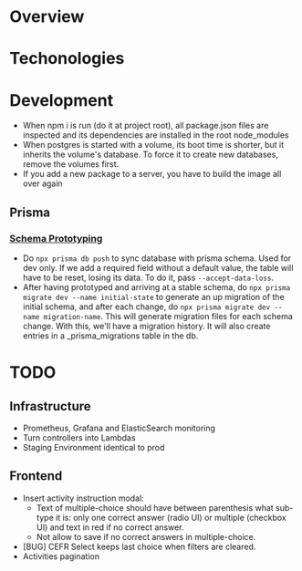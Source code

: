 # Overview

# Techonologies

# Development

- When npm i is run (do it at project root), all package.json files are inspected and its dependencies are installed in the root node_modules
- When postgres is started with a volume, its boot time is shorter, but it inherits the volume's database. To force it to create new databases, remove the volumes first.
- If you add a new package to a server, you have to build the image all over again

## Prisma

### [Schema Prototyping](https://www.prisma.io/docs/guides/database/prototyping-schema-db-push)

- Do `npx prisma db push` to sync database with prisma schema. Used for dev only. If we add a required field without a default value, the table will have to be reset, losing its data. To do it, pass `--accept-data-loss`.
- After having prototyped and arriving at a stable schema, do `npx prisma migrate dev --name initial-state` to generate an up migration of the initial schema, and after each change, do `npx prisma migrate dev --name migration-name`. This will generate migration files for each schema change. With this, we'll have a migration history. It will also create entries in a \_prisma_migrations table in the db.

# TODO

## Infrastructure

- Prometheus, Grafana and ElasticSearch monitoring
- Turn controllers into Lambdas
- Staging Environment identical to prod

## Frontend

- Insert activity instruction modal:
  - Text of multiple-choice should have between parenthesis what sub-type it is: only one correct answer (radio UI) or multiple (checkbox UI) and text in red if no correct answer.
  - Not allow to save if no correct answers in multiple-choice.
- [BUG] CEFR Select keeps last choice when filters are cleared.
- Activities pagination
